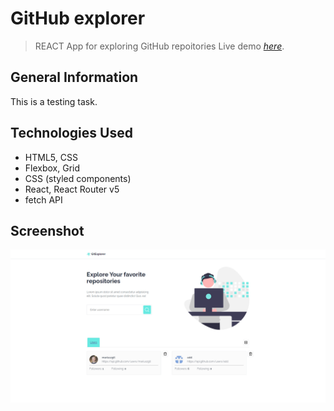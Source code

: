 # GitHub explorer

> REACT App for exploring GitHub repoitories
> Live demo [_here_](https://mariuszgit.github.io/react_git-explorer/).

## General Information
This is a testing task.

## Technologies Used
- HTML5, CSS
- Flexbox, Grid
- CSS (styled components)
- React, React Router v5
- fetch API

## Screenshot
![Printscreen](src/assets/screenshot.png)

